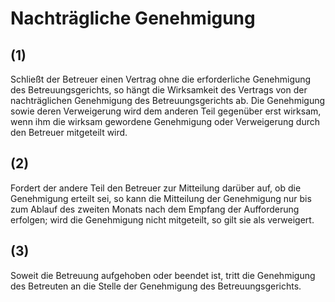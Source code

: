 # Nachträgliche Genehmigung



## (1)

 Schließt der Betreuer einen Vertrag ohne die erforderliche Genehmigung des Betreuungsgerichts, so hängt die Wirksamkeit des Vertrags von der nachträglichen Genehmigung des Betreuungsgerichts ab. Die Genehmigung sowie deren Verweigerung wird dem anderen Teil gegenüber erst wirksam, wenn ihm die wirksam gewordene Genehmigung oder Verweigerung durch den Betreuer mitgeteilt wird.

## (2)

 Fordert der andere Teil den Betreuer zur Mitteilung darüber auf, ob die Genehmigung erteilt sei, so kann die Mitteilung der Genehmigung nur bis zum Ablauf des zweiten Monats nach dem Empfang der Aufforderung erfolgen; wird die Genehmigung nicht mitgeteilt, so gilt sie als verweigert.

## (3)

 Soweit die Betreuung aufgehoben oder beendet ist, tritt die Genehmigung des Betreuten an die Stelle der Genehmigung des Betreuungsgerichts. 

